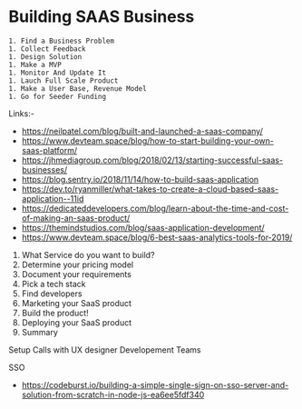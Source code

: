 # Building SAAS Business 
    1. Find a Business Problem
    1. Collect Feedback
    1. Design Solution
    1. Make a MVP
    1. Monitor And Update It
    1. Lauch Full Scale Product
    1. Make a User Base, Revenue Model
    1. Go for Seeder Funding
    
Links:-
- https://neilpatel.com/blog/built-and-launched-a-saas-company/
- https://www.devteam.space/blog/how-to-start-building-your-own-saas-platform/
- https://jhmediagroup.com/blog/2018/02/13/starting-successful-saas-businesses/
- https://blog.sentry.io/2018/11/14/how-to-build-saas-application
- https://dev.to/ryanmiller/what-takes-to-create-a-cloud-based-saas-application--11id
- https://dedicateddevelopers.com/blog/learn-about-the-time-and-cost-of-making-an-saas-product/
- https://themindstudios.com/blog/saas-application-development/
- https://www.devteam.space/blog/6-best-saas-analytics-tools-for-2019/

1. What Service do you want to build?
2. Determine your pricing model
3. Document your requirements
4. Pick a tech stack
5. Find developers
6. Marketing your SaaS product
7. Build the product!
8. Deploying your SaaS product
9. Summary

Setup Calls with
UX designer
Developement Teams





SSO
- https://codeburst.io/building-a-simple-single-sign-on-sso-server-and-solution-from-scratch-in-node-js-ea6ee5fdf340

